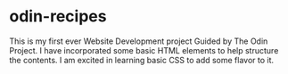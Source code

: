# odin-recipes

This is my first ever Website Development project Guided by The Odin Project.
I have incorporated some basic HTML elements to help structure the contents. 
I am excited in learning basic CSS to add some flavor to it.
